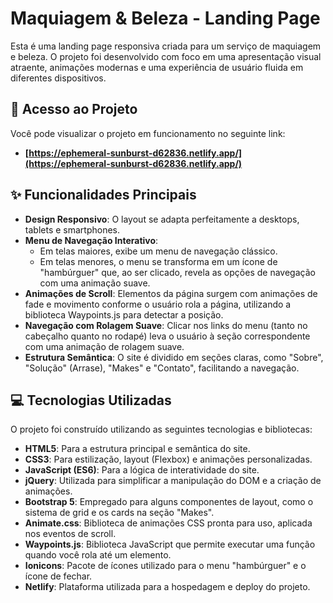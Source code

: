 # Maquiagem & Beleza - Landing Page

Esta é uma landing page responsiva criada para um serviço de maquiagem e beleza. O projeto foi desenvolvido com foco em uma apresentação visual atraente, animações modernas e uma experiência de usuário fluida em diferentes dispositivos.

## 🚀 Acesso ao Projeto

Você pode visualizar o projeto em funcionamento no seguinte link:

  - **[https://ephemeral-sunburst-d62836.netlify.app/](https://ephemeral-sunburst-d62836.netlify.app/)**

## ✨ Funcionalidades Principais

  * **Design Responsivo**: O layout se adapta perfeitamente a desktops, tablets e smartphones.
  * **Menu de Navegação Interativo**:
      * Em telas maiores, exibe um menu de navegação clássico.
      * Em telas menores, o menu se transforma em um ícone de "hambúrguer" que, ao ser clicado, revela as opções de navegação com uma animação suave.
  * **Animações de Scroll**: Elementos da página surgem com animações de fade e movimento conforme o usuário rola a página, utilizando a biblioteca Waypoints.js para detectar a posição.
  * **Navegação com Rolagem Suave**: Clicar nos links do menu (tanto no cabeçalho quanto no rodapé) leva o usuário à seção correspondente com uma animação de rolagem suave.
  * **Estrutura Semântica**: O site é dividido em seções claras, como "Sobre", "Solução" (Arrase), "Makes" e "Contato", facilitando a navegação.

## 💻 Tecnologias Utilizadas

O projeto foi construído utilizando as seguintes tecnologias e bibliotecas:

  * **HTML5**: Para a estrutura principal e semântica do site.
  * **CSS3**: Para estilização, layout (Flexbox) e animações personalizadas.
  * **JavaScript (ES6)**: Para a lógica de interatividade do site.
  * **jQuery**: Utilizada para simplificar a manipulação do DOM e a criação de animações.
  * **Bootstrap 5**: Empregado para alguns componentes de layout, como o sistema de grid e os cards na seção "Makes".
  * **Animate.css**: Biblioteca de animações CSS pronta para uso, aplicada nos eventos de scroll.
  * **Waypoints.js**: Biblioteca JavaScript que permite executar uma função quando você rola até um elemento.
  * **Ionicons**: Pacote de ícones utilizado para o menu "hambúrguer" e o ícone de fechar.
  * **Netlify**: Plataforma utilizada para a hospedagem e deploy do projeto.
